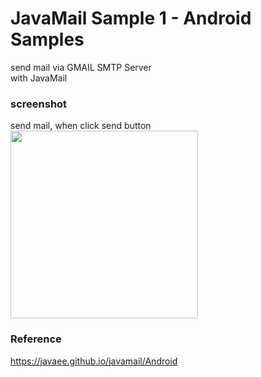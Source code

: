 JavaMail Sample 1 - Android Samples
===============

send mail via GMAIL SMTP Server <br/>
with JavaMail <br/>

### screenshot <br/>
send mail, when click send button
<image src="https://raw.githubusercontent.com/ohwada/Android_Samples/master/JavaMailSample1/screenshot/screenshot_javamail_main.png" width="300" /><br/>

### Reference <br/>
https://javaee.github.io/javamail/Android
